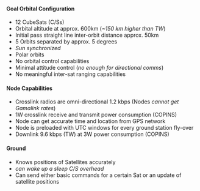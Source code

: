#### Goal Orbital Configuration
- 12 CubeSats (C/Ss)
- Orbital altitude at approx. 600km (_~150 km higher than TW_) 
- Initial pass straight line inter-orbit distance approx. 50km
- 5 Orbits separated by approx. 5 degrees 
- _Sun synchronized_ 
- Polar orbits
- No orbital control capabilities
- Minimal attitude control (_no enough for directional comms_)
- No meaningful inter-sat ranging capabilities

#### Node Capabilities
- Crosslink radios are omni-directional 1.2 kbps (Nodes _cannot get Gamalink rates_)
- 1W crosslink receive and transmit power consumption (COPINS)
- Node can get accurate time and location from GPS network
- Node is preloaded with UTC windows for every ground station fly-over
- Downlink 9.6 kbps (TW) at 3W power consumption (COPINS)

#### Ground
- Knows positions of Satellites accurately
- _can wake up a sleep C/S overhead_
- Can send either basic commands for a certain Sat or an update of satellite positions



